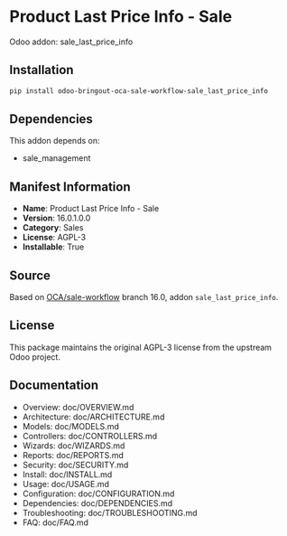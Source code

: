 # Product Last Price Info - Sale

Odoo addon: sale_last_price_info

## Installation

```bash
pip install odoo-bringout-oca-sale-workflow-sale_last_price_info
```

## Dependencies

This addon depends on:
- sale_management

## Manifest Information

- **Name**: Product Last Price Info - Sale
- **Version**: 16.0.1.0.0
- **Category**: Sales
- **License**: AGPL-3
- **Installable**: True

## Source

Based on [OCA/sale-workflow](https://github.com/OCA/sale-workflow) branch 16.0, addon `sale_last_price_info`.

## License

This package maintains the original AGPL-3 license from the upstream Odoo project.

## Documentation

- Overview: doc/OVERVIEW.md
- Architecture: doc/ARCHITECTURE.md
- Models: doc/MODELS.md
- Controllers: doc/CONTROLLERS.md
- Wizards: doc/WIZARDS.md
- Reports: doc/REPORTS.md
- Security: doc/SECURITY.md
- Install: doc/INSTALL.md
- Usage: doc/USAGE.md
- Configuration: doc/CONFIGURATION.md
- Dependencies: doc/DEPENDENCIES.md
- Troubleshooting: doc/TROUBLESHOOTING.md
- FAQ: doc/FAQ.md
